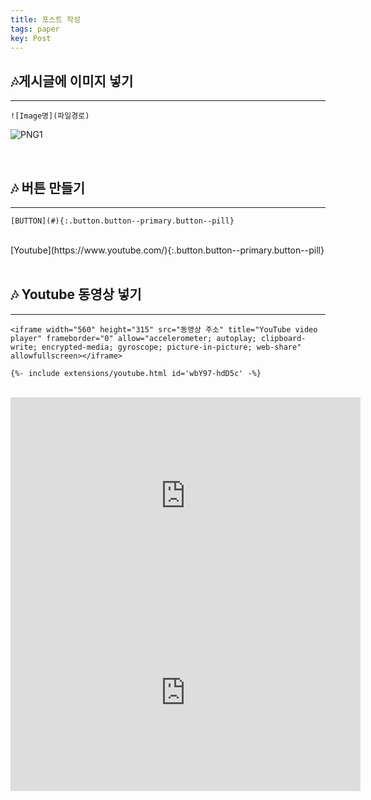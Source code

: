```yaml
---
title: 포스트 작성
tags: paper
key: Post
---
```




## 🎶게시글에 이미지 넣기
- - - -

```
![Image명](파일경로)
```

![PNG1](https://user-images.githubusercontent.com/121393261/218658090-b84c7aaf-6fe1-4967-829f-4cea8d6346a3.PNG "image")  

<br>


## 🎶 버튼 만들기
- - - -
```
[BUTTON](#){:.button.button--primary.button--pill}

```
<br>
[Youtube](https://www.youtube.com/){:.button.button--primary.button--pill}


<br>
<br>


## 🎶 Youtube 동영상 넣기
- - - -
```
<iframe width="560" height="315" src="동영상 주소" title="YouTube video player" frameborder="0" allow="accelerometer; autoplay; clipboard-write; encrypted-media; gyroscope; picture-in-picture; web-share" allowfullscreen></iframe>

{%- include extensions/youtube.html id='wbY97-hdD5c' -%}
```
<br>
<iframe width="560" height="315" src="https://www.youtube.com/watch?v=qU4EMc8PBEM" title="YouTube video player" frameborder="0" allow="accelerometer; autoplay; clipboard-write; encrypted-media; gyroscope; picture-in-picture; web-share" allowfullscreen></iframe>

<iframe width="560" height="315" src="https://www.youtube.com/embed/qU4EMc8PBEM" frameborder="0" allowfullscreen></iframe>


<br>
<br>

